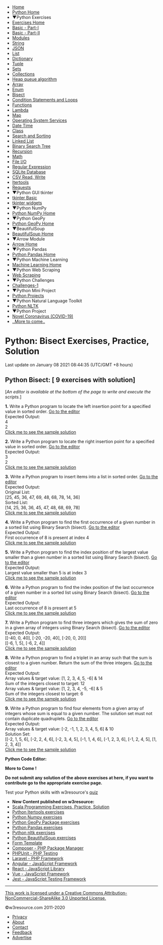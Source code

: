  

 

- [Home](/index.php)
- [Python Home](/python/python-tutorial.php)
- ▼Python Exercises
- [Exercises Home](/python-exercises/)
- [Basic - Part-I](/python-exercises/python-basic-exercises.php)
- [Basic - Part-II](/python-exercises/basic/)
- [Modules](/python-exercises/modules/index.php)
- [String](/python-exercises/string/)
- [JSON](/python-exercises/python-json-index.php)
- [List](/python-exercises/list/)
- [Dictionary](/python-exercises/dictionary/)
- [Tuple](/python-exercises/tuple/)
- [Sets](/python-exercises/sets/)
- [Collections](/python-exercises/collections/index.php)
- [Heap queue algorithm](/python-exercises/heap-queue-algorithm/index.php)
- [Array](/python-exercises/array/)
- [Enum](/python-exercises/enum/)
- [Bisect](/python-exercises/bisect/)
- [Condition Statements and Loops](/python-exercises/python-conditional-statements-and-loop-exercises.php)
- [Functions](/python-exercises/python-functions-exercises.php)
- [Lambda](/python-exercises/lambda/index.php)
- [Map](/python-exercises/map/index.php)
- [Operating System Services](/python-exercises/os/index.php)
- [Date Time](/python-exercises/date-time-exercise/index.php)
- [Class](/python-exercises/class-exercises/index.php)
- [Search and Sorting](/python-exercises/data-structures-and-algorithms/index.php)
- [Linked List](/python-exercises/data-structures-and-algorithms/python-linked-list.php)
- [Binary Search Tree](/python-exercises/data-structures-and-algorithms/python-binary-search-tree-index.php)
- [Recursion](/python-exercises/data-structures-and-algorithms/python-recursion.php)
- [Math](/python-exercises/math/index.php)
- [File I/O](/python-exercises/file/index.php)
- [Regular Expression](/python-exercises/re/index.php)
- [SQLite Database](/python-exercises/sqlite/index.php)
- [CSV Read, Write](/python-exercises/csv/index.php)
- [Itertools](/python-exercises/itertools/index.php)
- [Requests](/python-exercises/requests/index.php)
- ▼Python GUI tkinter
- [tkinter Basic](/python-exercises/tkinter/index-basic.php)
- [tkinter widgets](/python-exercises/tkinter/index.php)
- ▼Python NumPy
- [Python NumPy Home](/python-exercises/numpy/index.php)
- ▼Python GeoPy
- [Python GeoPy Home](/python-exercises/geopy/index.php)
- ▼BeautifulSoup
- [BeautifulSoup Home](/python-exercises/BeautifulSoup/index.php)
- ▼Arrow Module
- [Arrow Home](/python-exercises/arrow/index.php)
- ▼Python Pandas
- [Python Pandas Home](/python-exercises/pandas/index.php)
- ▼Python Machine Learning
- [Machine Learning Home](/machine-learning/scikit-learn/iris/index.php)
- ▼Python Web Scraping
- [Web Scraping](/python-exercises/web-scraping/index.php)
- ▼Python Challenges
- [Challenges-1](/python-exercises/challenges/1/index.php)
- ▼Python Mini Project
- [Python Projects](/projects/python/index.php)
- ▼Python Natural Language Toolkit
- [Python NLTK](/python-exercises/nltk/index.php)
- ▼Python Project
- [Novel Coronavirus (COVID-19)](/python-exercises/project/covid-19/index.php)
- [..More to come..]()

# Python: Bisect Exercises, Practice, Solution

Last update on January 08 2021 08:44:35 (UTC/GMT +8 hours)

<span class="underline"></span>

<span class="underline"></span>

## Python Bisect: \[ 9 exercises with solution\]

\[_An editor is available at the bottom of the page to write and execute the scripts._\]

**1.** Write a Python program to locate the left insertion point for a specified value in sorted order. [Go to the editor](#EDITOR)  
Expected Output:  
4  
2  
[Click me to see the sample solution](python-bisect-exercise-1.php)

**2.** Write a Python program to locate the right insertion point for a specified value in sorted order. [Go to the editor](#EDITOR)  
Expected Output:  
3  
2  
[Click me to see the sample solution](python-bisect-exercise-2.php)

**3.** Write a Python program to insert items into a list in sorted order. [Go to the editor](#EDITOR)  
Expected Output:  
Original List:  
\[25, 45, 36, 47, 69, 48, 68, 78, 14, 36\]  
Sorted List:  
\[14, 25, 36, 36, 45, 47, 48, 68, 69, 78\]  
[Click me to see the sample solution](python-bisect-exercise-3.php)

**4.** Write a Python program to find the first occurrence of a given number in a sorted list using Binary Search (bisect). [Go to the editor](#EDITOR)  
Expected Output:  
First occurrence of 8 is present at index 4  
[Click me to see the sample solution](python-bisect-exercise-4.php)

**5.** Write a Python program to find the index position of the largest value smaller than a given number in a sorted list using Binary Search (bisect). [Go to the editor](#EDITOR)  
Expected Output:  
Largest value smaller than 5 is at index 3  
[Click me to see the sample solution](python-bisect-exercise-5.php)

**6.** Write a Python program to find the index position of the last occurrence of a given number in a sorted list using Binary Search (bisect). [Go to the editor](#EDITOR)  
Expected Output:  
Last occurrence of 8 is present at 5  
[Click me to see the sample solution](python-bisect-exercise-6.php)

**7.** Write a Python program to find three integers which gives the sum of zero in a given array of integers using Binary Search (bisect). [Go to the editor](#EDITOR)  
Expected Output:  
\[\[-40, 0, 40\], \[-20, -20, 40\], \[-20, 0, 20\]\]  
\[\[-6, 1, 5\], \[-6, 2, 4\]\]  
[Click me to see the sample solution](python-bisect-exercise-7.php)

**8.** Write a Python program to find a triplet in an array such that the sum is closest to a given number. Return the sum of the three integers. [Go to the editor](#EDITOR)  
Expected Output:  
Array values & target value: \[1, 2, 3, 4, 5, -6\] & 14  
Sum of the integers closest to target: 12  
Array values & target value: \[1, 2, 3, 4, -5, -6\] & 5  
Sum of the integers closest to target: 6  
[Click me to see the sample solution](python-bisect-exercise-8.php)

**9.** Write a Python program to find four elements from a given array of integers whose sum is equal to a given number. The solution set must not contain duplicate quadruplets. [Go to the editor](#EDITOR)  
Expected Output:  
Array values & target value: \[-2, -1, 1, 2, 3, 4, 5, 6\] & 10  
Solution Set:  
\[\[-2, 1, 5, 6\], \[-2, 2, 4, 6\], \[-2, 3, 4, 5\], \[-1, 1, 4, 6\], \[-1, 2, 3, 6\], \[-1, 2, 4, 5\], \[1, 2, 3, 4\]\]  
[Click me to see the sample solution](python-bisect-exercise-9.php)



**Python Code Editor:**

**More to Come !**

**Do not submit any solution of the above exercises at here, if you want to contribute go to the appropriate exercise page.**

Test your Python skills with w3resource's [quiz](https://www.w3resource.com/quizzes/python/index.php)



- **New Content published on w3resource:**
- [Scala Programming Exercises, Practice, Solution](https://www.w3resource.com/scala-exercises/index.php)
- [Python Itertools exercises](https://www.w3resource.com/python-exercises/itertools/index.php)
- [Python Numpy exercises](https://www.w3resource.com/python-exercises/numpy/index.php)
- [Python GeoPy Package exercises](https://www.w3resource.com/python-exercises/geopy/index.php)
- [Python Pandas exercises](https://www.w3resource.com/python-exercises/pandas/index.php)
- [Python nltk exercises](https://www.w3resource.com/python-exercises/nltk/index.php)
- [Python BeautifulSoup exercises](https://www.w3resource.com/python-exercises/BeautifulSoup/index.php)
- [Form Template](https://www.w3resource.com/form-template/)
- [Composer - PHP Package Manager](https://www.w3resource.com/php/composer/a-gentle-introduction-to-composer.php)
- [PHPUnit - PHP Testing](https://www.w3resource.com/php/PHPUnit/a-gentle-introduction-to-unit-test-and-testing.php)
- [Laravel - PHP Framework](https://www.w3resource.com/laravel/laravel-tutorial.php)
- [Angular - JavaScript Framework](https://www.w3resource.com/angular/getting-started-with-angular.php)
- [React - JavaScript Library](https://www.w3resource.com/react/react-js-overview.php)
- [Vue - JavaScript Framework](https://www.w3resource.com/vue/installation.php)
- [Jest - JavaScript Testing Framework](https://www.w3resource.com/jest/jest-getting-started.php)

---

[This work is licensed under a Creative Commons Attribution-NonCommercial-ShareAlike 3.0 Unported License.](https://creativecommons.org/licenses/by-nc-sa/3.0/deed.en_US)

©w3resource.com 2011-2020

- [Privacy](https://www.w3resource.com/privacy.php)
- [About](https://www.w3resource.com/about.php)
- [Contact](https://www.w3resource.com/contact.php)
- [Feedback](https://www.w3resource.com/feedback.php)
- [Advertise](https://www.w3resource.com/advertise.php)
